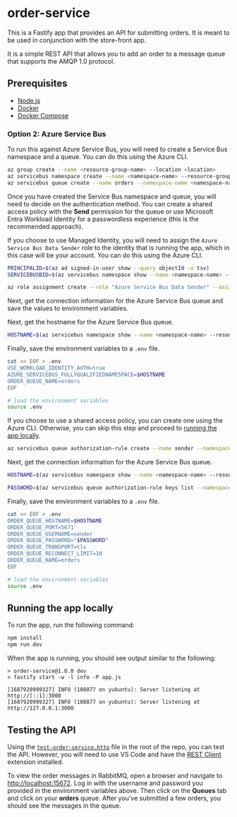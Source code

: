 # order-service

This is a Fastify app that provides an API for submitting orders. It is meant to be used in conjunction with the store-front app.

It is a simple REST API that allows you to add an order to a message queue that supports the AMQP 1.0 protocol.

## Prerequisites

- [Node.js](https://nodejs.org/en/download/)
- [Docker](https://docs.docker.com/get-docker/)
- [Docker Compose](https://docs.docker.com/compose/install/)


### Option 2: Azure Service Bus

To run this against Azure Service Bus, you will need to create a Service Bus namespace and a queue. You can do this using the Azure CLI. 

```bash
az group create --name <resource-group-name> --location <location>
az servicebus namespace create --name <namespace-name> --resource-group <resource-group-name>
az servicebus queue create --name orders --namespace-name <namespace-name> --resource-group <resource-group-name>
```

Once you have created the Service Bus namespace and queue, you will need to decide on the authentication method. You can create a shared access policy with the **Send** permission for the queue or use Microsoft Entra Workload Identity for a passwordless experience (this is the recommended approach).

If you choose to use Managed Identity, you will need to assign the `Azure Service Bus Data Sender` role to the identity that is running the app, which in this case will be your account. You can do this using the Azure CLI.

```bash
PRINCIPALID=$(az ad signed-in-user show --query objectId -o tsv)
SERVICEBUSBID=$(az servicebus namespace show --name <namespace-name> --resource-group <resource-group-name> --query id -o tsv)

az role assignment create --role "Azure Service Bus Data Sender" --assignee $PRINCIPALID --scope $SERVICEBUSBID
```

Next, get the connection information for the Azure Service Bus queue and save the values to environment variables.

Next, get the hostname for the Azure Service Bus queue.

```bash
HOSTNAME=$(az servicebus namespace show --name <namespace-name> --resource-group <resource-group-name> --query serviceBusEndpoint -o tsv | sed 's/https:\/\///;s/:443\///')
```

Finally, save the environment variables to a `.env` file.

```bash
cat << EOF > .env
USE_WORKLOAD_IDENTITY_AUTH=true
AZURE_SERVICEBUS_FULLYQUALIFIEDNAMESPACE=$HOSTNAME
ORDER_QUEUE_NAME=orders
EOF

# load the environment variables
source .env
```

If you choose to use a shared access policy, you can create one using the Azure CLI. Otherwise, you can skip this step and proceed to [running the app locally](#running-the-app-locally).

```bash
az servicebus queue authorization-rule create --name sender --namespace-name <namespace-name> --resource-group <resource-group-name> --queue-name orders --rights Send
```

Next, get the connection information for the Azure Service Bus queue.

```bash
HOSTNAME=$(az servicebus namespace show --name <namespace-name> --resource-group <resource-group-name> --query serviceBusEndpoint -o tsv | sed 's/https:\/\///;s/:443\///')

PASSWORD=$(az servicebus queue authorization-rule keys list --namespace-name <namespace-name> --resource-group <resource-group-name> --queue-name orders --name sender --query primaryKey -o tsv)
```

Finally, save the environment variables to a `.env` file.

```bash
cat << EOF > .env
ORDER_QUEUE_HOSTNAME=$HOSTNAME
ORDER_QUEUE_PORT=5671
ORDER_QUEUE_USERNAME=sender
ORDER_QUEUE_PASSWORD="$PASSWORD"
ORDER_QUEUE_TRANSPORT=tls
ORDER_QUEUE_RECONNECT_LIMIT=10
ORDER_QUEUE_NAME=orders
EOF

# load the environment variables
source .env
```

## Running the app locally

To run the app, run the following command:

```bash
npm install
npm run dev
```

When the app is running, you should see output similar to the following:

```text
> order-service@1.0.0 dev
> fastify start -w -l info -P app.js

[1687920999327] INFO (108877 on yubuntu): Server listening at http://[::1]:3000
[1687920999327] INFO (108877 on yubuntu): Server listening at http://127.0.0.1:3000
```

## Testing the API

Using the [`test-order-service.http`](./test-order-service.http) file in the root of the repo, you can test the API. However, you will need to use VS Code and have the [REST Client](https://marketplace.visualstudio.com/items?itemName=humao.rest-client) extension installed.

To view the order messages in RabbitMQ, open a browser and navigate to [http://localhost:15672](http://localhost:15672). Log in with the username and password you provided in the environment variables above. Then click on the **Queues** tab and click on your **orders** queue. After you've submitted a few orders, you should see the messages in the queue.